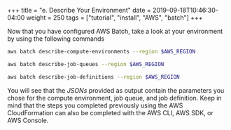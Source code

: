 +++
title = "e. Describe Your Environment"
date = 2019-09-18T10:46:30-04:00
weight = 250 
tags = ["tutorial", "install", "AWS", "batch"]
+++

Now that you have configured AWS Batch, take a look at your environment by using the following commands

```bash
aws batch describe-compute-environments --region $AWS_REGION
```

```bash
aws batch describe-job-queues --region $AWS_REGION
```

```bash
aws batch describe-job-definitions --region $AWS_REGION
```

You will see that the *JSONs* provided as output contain the parameters you chose for the compute environment, job queue, and job definition. Keep in mind that the steps you completed previously using the AWS CloudFormation can also be completed with the AWS CLI, AWS SDK, or AWS Console.

